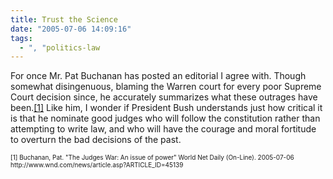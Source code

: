 ```yaml
---
title: Trust the Science
date: "2005-07-06 14:09:16"
tags:
  - ", "politics-law
---
```

<p>For once Mr. Pat Buchanan has posted an editorial I agree with.  Though somewhat disingenuous, blaming the Warren court for every poor Supreme Court decision since, he accurately summarizes what these outrages have been.<a href="http://www.wnd.com/news/article.asp?ARTICLE_ID=45139">[1]</a> Like him, I wonder if President Bush understands just how critical it is that he nominate good judges who will follow the constitution rather than attempting to write law, and who will have the courage and moral fortitude to overturn the bad decisions of the past.</p>  <font size="-2"> [1] Buchanan, Pat.  "The Judges War: An issue of power" World Net Daily (On-Line).  2005-07-06 http://www.wnd.com/news/article.asp?ARTICLE_ID=45139 </font>

